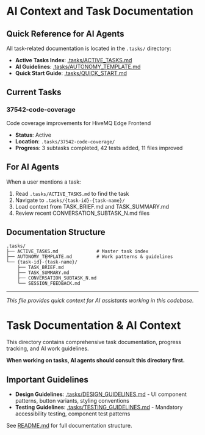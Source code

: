 # AI Context and Task Documentation

## Quick Reference for AI Agents

All task-related documentation is located in the `.tasks/` directory:

- **Active Tasks Index**: [.tasks/ACTIVE_TASKS.md](./.tasks/ACTIVE_TASKS.md)
- **AI Guidelines**: [.tasks/AUTONOMY_TEMPLATE.md](./.tasks/AUTONOMY_TEMPLATE.md)
- **Quick Start Guide**: [.tasks/QUICK_START.md](./.tasks/QUICK_START.md)

## Current Tasks

### 37542-code-coverage

Code coverage improvements for HiveMQ Edge Frontend

- **Status**: Active
- **Location**: `.tasks/37542-code-coverage/`
- **Progress**: 3 subtasks completed, 42 tests added, 11 files improved

## For AI Agents

When a user mentions a task:

1. Read `.tasks/ACTIVE_TASKS.md` to find the task
2. Navigate to `.tasks/{task-id}-{task-name}/`
3. Load context from TASK_BRIEF.md and TASK_SUMMARY.md
4. Review recent CONVERSATION_SUBTASK_N.md files

## Documentation Structure

```
.tasks/
├── ACTIVE_TASKS.md              # Master task index
├── AUTONOMY_TEMPLATE.md         # Work patterns & guidelines
└── {task-id}-{task-name}/
    ├── TASK_BRIEF.md
    ├── TASK_SUMMARY.md
    ├── CONVERSATION_SUBTASK_N.md
    └── SESSION_FEEDBACK.md
```

---

_This file provides quick context for AI assistants working in this codebase._

# Task Documentation & AI Context

This directory contains comprehensive task documentation, progress tracking, and AI work guidelines.

**When working on tasks, AI agents should consult this directory first.**

## Important Guidelines

- **Design Guidelines**: [.tasks/DESIGN_GUIDELINES.md](../.tasks/DESIGN_GUIDELINES.md) - UI component patterns, button variants, styling conventions
- **Testing Guidelines**: [.tasks/TESTING_GUIDELINES.md](../.tasks/TESTING_GUIDELINES.md) - Mandatory accessibility testing, component test patterns

See [README.md](.tasks/README.md) for full documentation structure.

